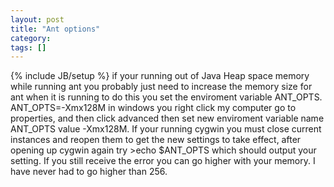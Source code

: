 ```yaml
---
layout: post
title: "Ant options"
category:
tags: []
---
```

{% include JB/setup %}
if your running out of Java Heap space memory while running ant you probably just need to increase the memory size for ant when it is running to do this you set the enviroment variable ANT_OPTS.     ANT_OPTS=-Xmx128M    in windows you right click my computer go to properties, and then click advanced then set new enviroment variable name ANT_OPTS value -Xmx128M. If your running cygwin you must close current instances and reopen them to get the new settings to take effect, after opening up cygwin again try >echo $ANT_OPTS which should output your setting. If you still receive the error you can go higher with your memory. I have never had to go higher than 256.